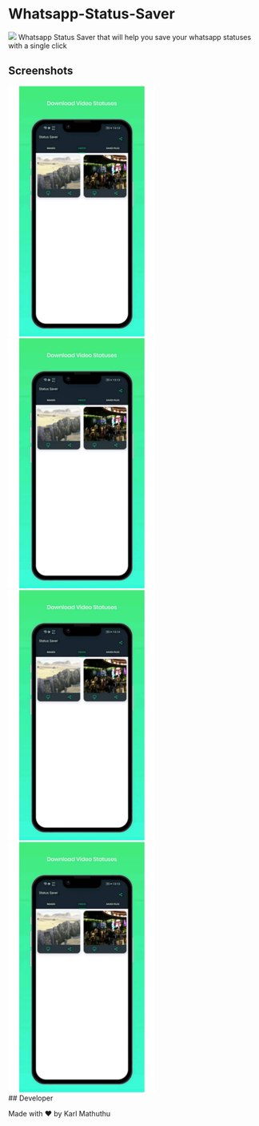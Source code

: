# Whatsapp-Status-Saver

<img src="https://user-images.githubusercontent.com/116157611/233597336-01a5fe13-c40a-4a7b-afbe-8257e35ea0ff.png" height="80"/>
Whatsapp Status Saver that will help you save your whatsapp statuses with a single click

## Screenshots

<div>
<img src="https://github.com/KarlMathuthu/Whatsapp-Status-Saver/blob/master/pic1.png" height="500"/>
<img src="https://github.com/KarlMathuthu/Whatsapp-Status-Saver/blob/master/pic1.png" height="500"/>
<img src="https://github.com/KarlMathuthu/Whatsapp-Status-Saver/blob/master/pic1.png" height="500"/>
<img src="https://github.com/KarlMathuthu/Whatsapp-Status-Saver/blob/master/pic1.png" height="500"/>
</div>
## Developer

Made with ❤ by Karl Mathuthu
